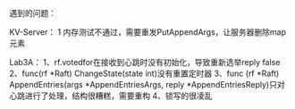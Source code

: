 遇到的问题：

KV-Server：
1 内存测试不通过，需要重发PutAppendArgs，让服务器删除map元素

Lab3A：
1、rf.votedfor在接收到心跳时没有初始化，导致重新选举reply false
2、func(rf *Raft) ChangeState(state int)没有重置定时器
3、func (rf *Raft) AppendEntries(args *AppendEntriesArgs, reply *AppendEntriesReply)只对心跳进行了处理，结构很糟糕，需要重构
4、锁写的很凌乱